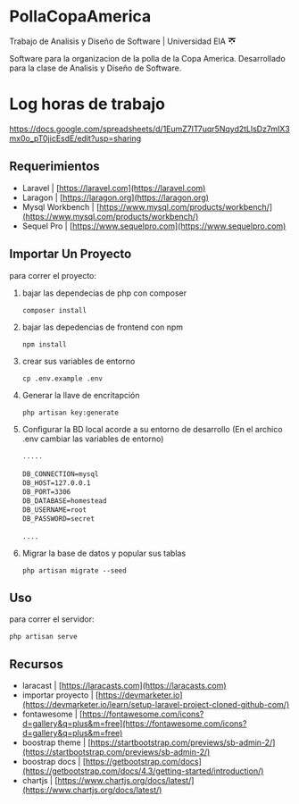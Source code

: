 # PollaCopaAmerica

Trabajo de Analisis y Diseño de Software | Universidad EIA ![logo eia](https://github.com/EIA-University/LogosEIA/blob/master/assets/png/logo-eia-icon.png?raw=true)

Software para la organizacion de la polla de la Copa America. Desarrollado para la clase de Analisis y Diseño de Software.

# Log horas de trabajo

https://docs.google.com/spreadsheets/d/1EumZ7lT7uqr5Nqyd2tLlsDz7mIX3mx0o_pT0jicEsdE/edit?usp=sharing


## Requerimientos
* Laravel | [https://laravel.com](https://laravel.com)
* Laragon | [https://laragon.org](https://laragon.org)
* Mysql Workbench | [https://www.mysql.com/products/workbench/](https://www.mysql.com/products/workbench/)
* Sequel Pro |   [https://www.sequelpro.com](https://www.sequelpro.com)


## Importar Un Proyecto
para correr el proyecto:

1. bajar las dependecias de php con composer
    ```
    composer install
    ```
2. bajar las depedencias de frontend con npm 
    ```
    npm install
    ```
4. crear sus variables de entorno 
    ```
    cp .env.example .env
    ```
5. Generar la llave de encritapción 
    ```
    php artisan key:generate
    ```
6. Configurar la BD local acorde a su entorno de desarrollo (En el archico .env  cambiar las variables de entorno)
    ```
    .....

    DB_CONNECTION=mysql
    DB_HOST=127.0.0.1
    DB_PORT=3306
    DB_DATABASE=homestead
    DB_USERNAME=root
    DB_PASSWORD=secret
    
    ....

    ```

7. Migrar la base de datos y popular sus tablas
    ```
    php artisan migrate --seed
    ```

## Uso
 para correr el servidor: 
 ```
 php artisan serve
 ```



## Recursos
* laracast | [https://laracasts.com](https://laracasts.com)
* importar proyecto | [https://devmarketer.io](https://devmarketer.io/learn/setup-laravel-project-cloned-github-com/)
* fontawesome | [https://fontawesome.com/icons?d=gallery&q=plus&m=free](https://fontawesome.com/icons?d=gallery&q=plus&m=free)
* boostrap theme | [https://startbootstrap.com/previews/sb-admin-2/](https://startbootstrap.com/previews/sb-admin-2/)
* boostrap docs | [https://getbootstrap.com/docs](https://getbootstrap.com/docs/4.3/getting-started/introduction/)
* chartjs   |  [https://www.chartjs.org/docs/latest/](https://www.chartjs.org/docs/latest/)




